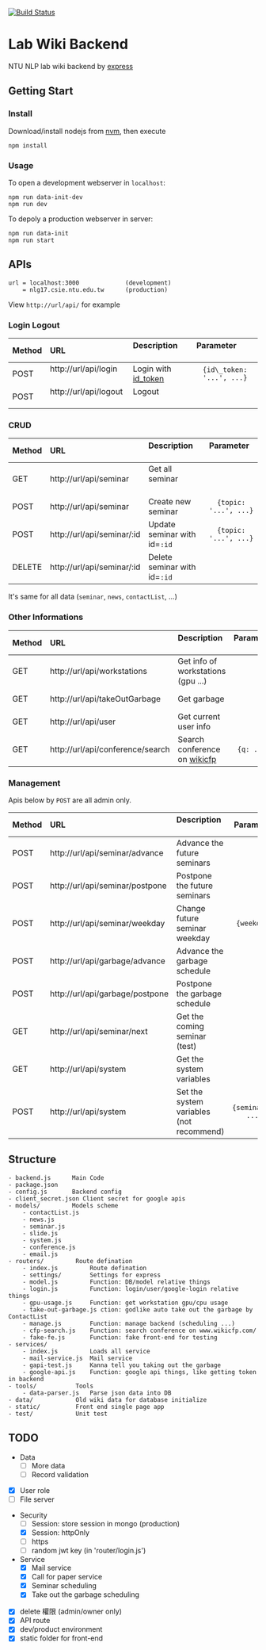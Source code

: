 [![Build Status](https://travis-ci.org/duckingod/lab-wiki-backend.svg?branch=master)](https://travis-ci.org/duckingod/lab-wiki-backend)
# Lab Wiki Backend
NTU NLP lab wiki backend by [express](http://expressjs.com)


## Getting Start
### Install
Download/install nodejs from [nvm](https://nodejs.org/en/download/package-manager/#nvm), then execute
```
npm install
```

### Usage

To open a development webserver in `localhost`:

    npm run data-init-dev
    npm run dev

To depoly a production webserver in server:

    npm run data-init
    npm run start

## APIs

```
url = localhost:3000             (development)
    = nlg17.csie.ntu.edu.tw      (production)
```

View `http://url/api/` for example

### Login Logout
| Method | URL                        | Description                  | Parameter                |
|:-------|:---------------------------|:-----------------------------|:------------------------:|
| POST   | http://url/api/login       | Login with [id_token](https://developers.google.com/identity/sign-in/web/backend-auth#send-the-id-token-to-your-server)        | `{id\_token: '...', ...}` |
| POST   | http://url/api/logout      | Logout                       |                          |

### CRUD
| Method | URL                        | Description                  | Parameter           |
|:-------|:---------------------------|:-----------------------------|:-------------------:|
| GET    | http://url/api/seminar     | Get all seminar              |                     |
| POST   | http://url/api/seminar     | Create new seminar           |`{topic: '...', ...}`|
| POST   | http://url/api/seminar/:id | Update seminar with id=`:id` |`{topic: '...', ...}`|
| DELETE | http://url/api/seminar/:id | Delete seminar with id=`:id` |                     |

It's same for all data (`seminar`, `news`, `contactList`, ...)

### Other Informations
| Method | URL                              | Description                        | Parameter                |
|:-------|:---------------------------------|:-----------------------------------|:------------------------:|
| GET    | http://url/api/workstations      | Get info of workstations (gpu ...) |                          |
| GET    | http://url/api/takeOutGarbage    | Get garbage                        |                          | 
| GET    | http://url/api/user              | Get current user info              |                          |
| GET    | http://url/api/conference/search | Search conference on [wikicfp](www.wikicfp.com/) | `{q: ...}` |

### Management

Apis below by `POST` are all admin only.

| Method | URL                              | Description                   | Parameter           |
|:-------|:---------------------------------|:------------------------------|:-------------------:|
| POST   | http://url/api/seminar/advance   | Advance the future seminars   |                     |
| POST   | http://url/api/seminar/postpone  | Postpone the future seminars  |                     |
| POST   | http://url/api/seminar/weekday   | Change future seminar weekday | `{weekday: 0~6}`    |
| POST   | http://url/api/garbage/advance   | Advance the garbage schedule  |                     |
| POST   | http://url/api/garbage/postpone  | Postpone the garbage schedule |                     |
| GET    | http://url/api/seminar/next      | Get the coming seminar (test) |                     |
| GET    | http://url/api/system            | Get the system variables      |                     |
| POST   | http://url/api/system            | Set the system variables (not recommend) | `{seminarWeekday: ..., ...}` |

## Structure
```
- backend.js      Main Code
- package.json
- config.js       Backend config
- client_secret.json Client secret for google apis
- models/         Models scheme
    - contactList.js
    - news.js
    - seminar.js
    - slide.js
    - system.js
    - conference.js
    - email.js
- routers/         Route defination
    - index.js         Route defination
    - settings/        Settings for express
    - model.js         Function: DB/model relative things
    - login.js         Function: login/user/google-login relative things
    - gpu-usage.js     Function: get workstation gpu/cpu usage
    - take-out-garbage.js ction: godlike auto take out the garbage by ContactList
    - manage.js        Function: manage backend (scheduling ...)
    - cfp-search.js    Function: search conference on www.wikicfp.com/ 
    - fake-fe.js       Function: fake front-end for testing
- services/
    - index.js         Loads all service
    - mail-service.js  Mail service
    - gapi-test.js     Kanna tell you taking out the garbage
    - google-api.js    Function: google api things, like getting token in backend
- tools/           Tools
    - data-parser.js   Parse json data into DB
- data/            Old wiki data for database initialize
- static/          Front end single page app
- test/            Unit test

```

## TODO
- Data
  - [ ] More data
  - [ ] Record validation
- [x] User role
- [ ] File server
- Security
  - [ ] Session: store session in mongo (production)
  - [x] Session: httpOnly
  - [ ] https
  - [ ] random jwt key (in 'router/login.js')
- Service
  - [x] Mail service
  - [x] Call for paper service
  - [x] Seminar scheduling
  - [x] Take out the garbage scheduling
- [x] delete 權限 (admin/owner only)
- [x] API route
- [x] dev/product environment
- [x] static folder for front-end
